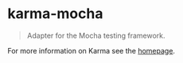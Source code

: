 # karma-mocha

> Adapter for the Mocha testing framework.

For more information on Karma see the [homepage].


[homepage]: http://karma-runner.github.com
